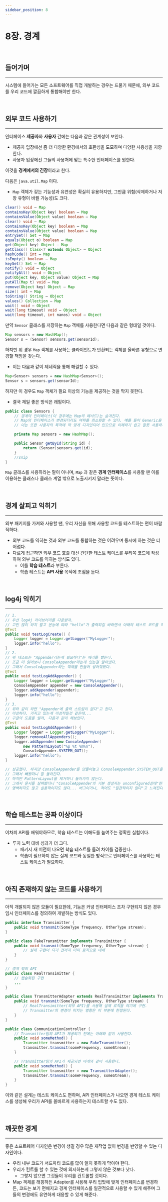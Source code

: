 ```yaml
---
sidebar_position: 8
---
```


# 8장. 경계

<br/>

## 들어가며

---

시스템에 들어가는 모든 소프트웨어를 직접 개발하는 경우는 드물기 때문에, 외부 코드를 우리 코드에 깔끔하게 통합해야만 한다.

<br/>

## 외부 코드 사용하기

---

인터페이스 **제공자**와 **사용자** 간에는 다음과 같은 관계성이 보인다.

- 제공자 입장에선 좀 더 다양한 환경에서의 호환성을 도모하며 다양한 사용성을 지향한다.
- 사용자 입장에선 그들의 사용처에 맞는 특수한 인터페이스를 원한다.

이것을 **경계에서의 긴장**이라고 한다.

다음은 `java.util.Map` 이다.

- `Map` 객체가 갖는 기능성과 유연성은 확실히 유용하지만, 그만큼 위험(삭제하거나 저장 유형이 바뀔 가능성)도 크다.

```java
clear() void – Map
containsKey(Object key) boolean – Map
containsValue(Object value) boolean – Map
clear() void – Map
containsKey(Object key) boolean – Map
containsValue(Object value) boolean – Map
entrySet() Set – Map
equals(Object o) boolean – Map
get(Object key) Object – Map
getClass() Class<? extends Object> – Object
hashCode() int – Map
isEmpty() boolean – Map
keySet() Set – Map
notify() void – Object
notifyAll() void – Object
put(Object key, Object value) Object – Map
putAll(Map t) void – Map
remove(Object key) Object – Map
size() int – Map
toString() String – Object
values() Collection – Map
wait() void – Object
wait(long timeout) void – Object
wait(long timeout, int nanos) void – Object
```

만약 `Sensor` 클래스를 저장하는 `Map` 객체를 사용한다면 다음과 같은 형태일 것이다.

```java
Map sensors = new HashMap();
Sensor s = (Sensor) sensors.get(sensorId);
```

하지만 위 경우 `Map` 객체를 사용하는 클라이언트가 반환되는 객체를 올바른 유형으로 변경할 책임을 갖는다.

- 이는 다음과 같이 제네릭을 통해 해결할 수 있다.

```java
Map<Sensor> sensors = new HashMap<Sensor>();
Sensor s = sensors.get(sensorId);
```

하지만 이 경우도 `Map` 객체가 필요 이상의 기능을 제공하는 것을 막지 못한다.

- 결국 제일 좋은 방식은 래핑이다.

```java
public class Sensors {
    // 경계의 인터페이스(이 경우에는 Map의 메서드)는 숨겨진다.
    // Map의 인터페이스가 변경되더라도 여파를 최소화할 수 있다. 예를 들어 Generic을 사용하던 직접 캐스팅하던 그건 구현 디테일이며 Sensor클래스를 사용하는 측에서는 신경쓸 필요가 없다.
    // 이는 또한 사용자의 목적에 딱 맞게 디자인되어 있으므로 이해하기 쉽고 잘못 사용하기 어렵게 된다.

    private Map sensors = new HashMap();

    public Sensor getById(String id) {
        return (Sensor)sensors.get(id);
    }
    //snip
}
```

`Map` 클래스를 사용하라는 말이 아니며, `Map` 과 같은 **경계 인터페이스**를 사용할 땐 이를 이용하는 클래스나 클래스 계열 밖으로 노출시키지 말라는 뜻이다.

<br/>

## 경계 살피고 익히기

---

외부 패키지를 가져와 사용할 땐, 우리 자신을 위해 사용할 코드를 테스트하는 편이 바람직하다.

- 외부 코드를 익히는 것과 외부 코드를 통합하는 것은 어려우며 동시에 하는 것은 더 어렵다.
- 다르게 접근하면 외부 코드 호출 대신 간단한 테스트 케이스를 우리쪽 코드에 작성하여 외부 코드를 익히는 방식도 있다.
  - 이를 **학습 테스트**라 부른다.
  - 학습 테스트는 **API 사용** 목적에 초점을 둔다.

<br/>

## log4j 익히기

---

```java
// 1.
// 우선 log4j 라이브러리를 다운받자.
// 고민 많이 하지 말고 본능에 따라 "hello"가 출력되길 바라면서 아래의 테스트 코드를 작성해보자.
@Test
public void testLogCreate() {
    Logger logger = Logger.getLogger("MyLogger");
    logger.info("hello");
}
// 2.
// 위 테스트는 "Appender라는게 필요하다"는 에러를 뱉는다.
// 조금 더 읽어보니 ConsoleAppender라는게 있는걸 알아냈다.
// 그래서 ConsoleAppender라는 객체를 만들어 넣어줘봤다.
@Test
public void testLogAddAppender() {
    Logger logger = Logger.getLogger("MyLogger");
    ConsoleAppender appender = new ConsoleAppender();
    logger.addAppender(appender);
    logger.info("hello");
}
// 3.
// 위와 같이 하면 "Appender에 출력 스트림이 없다"고 한다.
// 이상하다. 가지고 있는게 이성적일것 같은데...
// 구글의 도움을 빌려, 다음과 같이 해보았다.
@Test
public void testLogAddAppender() {
    Logger logger = Logger.getLogger("MyLogger");
    logger.removeAllAppenders();
    logger.addAppender(new ConsoleAppender(
        new PatternLayout("%p %t %m%n"),
        ConsoleAppender.SYSTEM_OUT));
    logger.info("hello");
}

// 성공했다. 하지만 ConsoleAppender를 만들어놓고 ConsoleAppender.SYSTEM_OUT을 받는건 이상하다.
// 그래서 빼봤더니 잘 돌아간다.
// 하지만 PatternLayout을 제거하니 돌아가지 않는다.
// 그래서 문서를 살펴봤더니 "ConsoleAppender의 기본 생성자는 unconfigured상태"란다.
// 명백하지도 않고 실용적이지도 않다... 버그이거나, 적어도 "일관적이지 않다"고 느껴진다.
```

<br/>

## 학습 테스트는 공짜 이상이다

---

어차피 API를 배워야하므로, 학습 테스트는 이해도를 높여주는 정확한 실험이다.

- 투자 노력 대비 성과가 더 크다.
  - 패키지 새 버전이 나오면 학습 테스트를 돌려 차이를 검증한다.
  - 학습이 필요하지 않든 실제 코드와 동일한 방식으로 인터페이스를 사용하는 테스트 케이스가 필요하다.

<br/>

## 아직 존재하지 않는 코드를 사용하기

---

아직 개발되지 않은 모듈이 필요한데, 기능은 커녕 인터페이스 조차 구현되지 않은 경우 임시 인터페이스를 정의하여 개발하는 방식도 있다.

```java
public interface Transimitter {
    public void transmit(SomeType frequency, OtherType stream);
}

public class FakeTransmitter implements Transimitter {
    public void transmit(SomeType frequency, OtherType stream) {
        // 실제 구현이 되기 전까지 더미 로직으로 대체
    }
}

// 경계 밖의 API
public class RealTransimitter {
    // 캡슐화된 구현
    ...
}

public class TransmitterAdapter extends RealTransimitter implements Transimitter {
    public void transmit(SomeType frequency, OtherType stream) {
        // RealTransimitter(외부 API)를 사용해 실제 로직을 여기에 구현.
        // Transmitter의 변경이 미치는 영향은 이 부분에 한정된다.
    }
}

public class CommunicationController {
    // Transmitter팀의 API가 제공되기 전에는 아래와 같이 사용한다.
    public void someMethod() {
        Transmitter transmitter = new FakeTransmitter();
        transmitter.transmit(someFrequency, someStream);
    }

    // Transmitter팀의 API가 제공되면 아래와 같이 사용한다.
    public void someMethod() {
        Transmitter transmitter = new TransmitterAdapter();
        transmitter.transmit(someFrequency, someStream);
    }
}

```

이와 같은 설계는 테스트 케이스도 편하며, API 인터페이스가 나오면 경계 테스트 케이스를 생성해 우리가 API를 올바르게 사용하는지 테스트할 수도 있다.

<br/>

## 깨끗한 경계

---

좋은 소프트웨어 디자인은 변경이 생길 경우 많은 재작업 없이 변경을 반영할 수 있는 디자인이다.

- 우리 내부 코드가 서드파티 코드를 많이 알지 못하게 막아야 한다.
- 우리가 컨트롤 할 수 있는 것에 의지하는게 그렇지 않은 것보다 낫다.
  - 그렇지 않으면 그것들이 우리를 컨트롤할 것이다.
- Map 객체를 래핑하든 Adapter를 사용해 우리 입맛에 맞게 인터페이스를 변경하든, 코드는 보기 편해지고 경계 인터페이스를 일관적으로 사용할 수 있게 해주며 그들의 변경에도 유연하게 대응할 수 있게 해준다.
